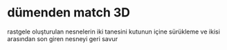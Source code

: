 # dümenden match 3D
rastgele oluşturulan nesnelerin iki tanesini kutunun içine sürükleme ve ikisi arasından son giren nesneyi geri savur
